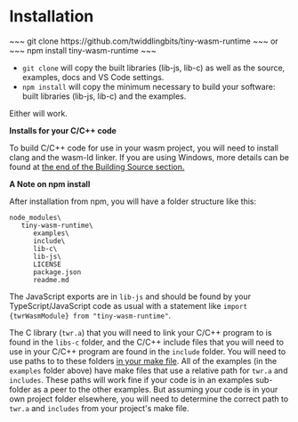 <h1>Installation</h1>
~~~
 git clone https://github.com/twiddlingbits/tiny-wasm-runtime
~~~
or
~~~
   npm install tiny-wasm-runtime
~~~

- `git clone` will copy the built libraries (lib-js, lib-c) as well as the source, examples, docs and VS Code settings.
- `npm install` will copy the minimum necessary to build your software: built libraries (lib-js, lib-c) and the examples.

Either will work.

**Installs for your C/C++ code**

  To build C/C++ code for use in your wasm project, you will need to install clang and the wasm-ld linker.  If you are using Windows, more details can be found at [the end of the Building Source section.](../more/building.md)

**A Note on npm install**

After installation from npm, you will have a folder structure like this:

~~~
node_modules\
   tiny-wasm-runtime\
      examples\
      include\
      lib-c\
      lib-js\
      LICENSE
      package.json
      readme.md
~~~
The JavaScript exports are in `lib-js` and should be found by your TypeScript/JavaScript code as usual with a statement like `import {twrWasmModule} from "tiny-wasm-runtime"`.  

The C library (`twr.a`) that you will need to link your C/C++ program to is found in the `libs-c` folder, and the C/C++ include files that you will need to use in your C/C++ program are found in the `include` folder.   You will need to use paths to to these folders [in your make file](compiler-opts.md).  All of the examples (in the `examples` folder above) have make files that use a relative path for `twr.a` and `includes`. These paths will work fine if your code is in an examples sub-folder as a peer to the other examples.  But assuming your code is in your own project folder elsewhere, you will need to determine the correct path to `twr.a` and `includes` from your project's make file.
